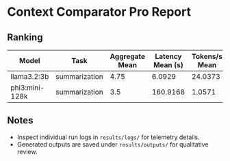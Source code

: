 # Context Comparator Pro Report

## Ranking

| Model | Task | Aggregate Mean | Latency Mean (s) | Tokens/s Mean |
|-------|------|----------------|------------------|---------------|
| llama3.2:3b | summarization | 4.75 | 6.0929 | 24.0373 |
| phi3:mini-128k | summarization | 3.5 | 160.9168 | 1.0571 |

## Notes

- Inspect individual run logs in `results/logs/` for telemetry details.
- Generated outputs are saved under `results/outputs/` for qualitative review.